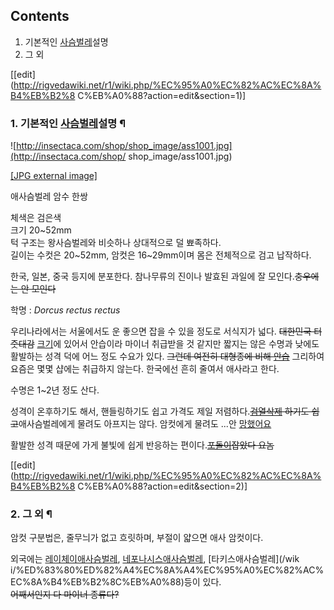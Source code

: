## Contents

    

1. 기본적인 [사슴벌레](%EC%82%AC%EC%8A%B4%EB%B2%8C%EB%A0%88.md)설명 
2. 그 외 

[[edit](http://rigvedawiki.net/r1/wiki.php/%EC%95%A0%EC%82%AC%EC%8A%B4%EB%B2%8
C%EB%A0%88?action=edit&section=1)]

### 1. 기본적인 [사슴벌레](%EC%82%AC%EC%8A%B4%EB%B2%8C%EB%A0%88.md)설명 ¶

![http://insectaca.com/shop/shop_image/ass1001.jpg](http://insectaca.com/shop/
shop_image/ass1001.jpg)

[[JPG external image]](http://insectaca.com/shop/shop_image/ass1001.jpg)

  
애사슴벌레 암수 한쌍

  

체색은 검은색  
크기 20~52mm  
턱 구조는 왕사슴벌레와 비슷하나 상대적으로 덜 뾰족하다.  
길이는 수컷은 20~52mm, 암컷은 16~29mm이며 몸은 전체적으로 검고 납작하다.

  

한국, 일본, 중국 등지에 분포한다. 참나무류의 진이나 발효된 과일에 잘 모인다.<del>충우에는 안 모인다</del>

  

학명 : _Dorcus rectus rectus_

  

우리나라에서는 서울에서도 운 좋으면 잡을 수 있을 정도로 서식지가 넓다. <del>대한민국 터줏대감</del>
[크기](%ED%81%AC%EA%B8%B0.md)에 있어서 안습이라 마이너 취급받을 것 같지만 짧지는 않은 수명과 낮에도 활발하는 성격
덕에 어느 정도 수요가 있다. <del>그런데 여전히 대형종에 비해 [안습](%EC%95%88%EC%8A%B5.md)</del>
그리하여 요즘은 몇몇 샵에는 취급하지 않는다. 한국에선 흔히 줄여서 애사라고 한다.

  

수명은 1~2년 정도 산다.

  

성격이 온후하기도 해서, 핸들링하기도 쉽고 가격도 제일
저렴하다.<del>[검열삭제](%EA%B2%80%EC%97%B4%EC%82%AD%EC%A0%9C.md) 하기도
쉽고</del>애사슴벌레에게 물려도 아프지는 않다. 암컷에게 물려도 ...안
[망했어요](%EB%A7%9D%ED%96%88%EC%96%B4%EC%9A%94.md)

  

활발한 성격 때문에 가게 불빛에 쉽게 반응하는 편이다.<del>[포돌이](%ED%8F%AC%EB%8F%8C%EC%9D%B4.md)잡았다
요놈</del>

  

[[edit](http://rigvedawiki.net/r1/wiki.php/%EC%95%A0%EC%82%AC%EC%8A%B4%EB%B2%8
C%EB%A0%88?action=edit&section=2)]

### 2. 그 외 ¶

  

암컷 구분법은, 줄무늬가 없고 흐릿하며, 부절이 얇으면 애사 암컷이다.

  

외국에는 [레이체이애사슴벌레](%EB%A0%88%EC%9D%B4%EC%B2%B4%EC%9D%B4%EC%95%A0%EC%82%AC%EC%8A%B4%EB%B2%8C%EB%A0%88.md), [네포나시스애사슴벌레](%EB%84%A4%ED%8F%AC%EB%82%98%EC%8B%9C%EC%8A%A4%EC%95%A0%EC%82%AC%EC%8A%B4%EB%B2%8C%EB%A0%88.md), [타키스애사슴벌레](/wik
i/%ED%83%80%ED%82%A4%EC%8A%A4%EC%95%A0%EC%82%AC%EC%8A%B4%EB%B2%8C%EB%A0%88)등이
있다.  
<del>어째서인지 다 마이너 종류다?</del>


